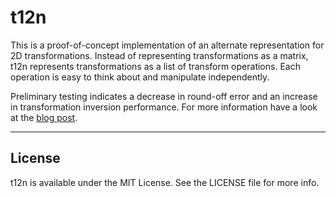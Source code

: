 # t12n

This is a proof-of-concept implementation of an alternate representation for 2D transformations. Instead of representing transformations as a matrix, t12n represents transformations as a list of transform operations. Each operation is easy to think about and manipulate independently.

Preliminary testing indicates a decrease in round-off error and an increase in transformation inversion performance. For more information have a look at the [blog post](https://a-coding.com/).

---

## License

t12n is available under the MIT License. See the LICENSE file for more info.
